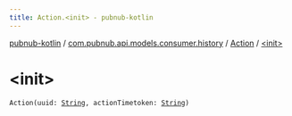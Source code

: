 ```yaml
---
title: Action.<init> - pubnub-kotlin
---
```


[pubnub-kotlin](../../index.html) / [com.pubnub.api.models.consumer.history](../index.html) / [Action](index.html) / [&lt;init&gt;](./-init-.html)

# &lt;init&gt;

`Action(uuid: `[`String`](https://kotlinlang.org/api/latest/jvm/stdlib/kotlin/-string/index.html)`, actionTimetoken: `[`String`](https://kotlinlang.org/api/latest/jvm/stdlib/kotlin/-string/index.html)`)`